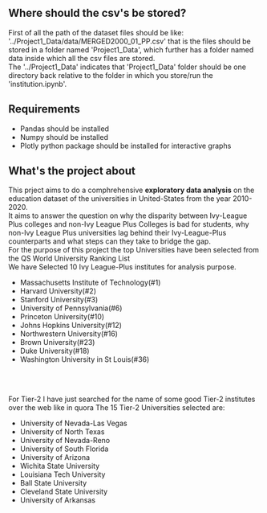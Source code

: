 <h2>Where should the csv's be stored?</h2>
First of all the path of the dataset files should be like:
'../Project1_Data/data/MERGED2000_01_PP.csv'
that is the files should be stored in a folder named 'Project1_Data', which further has a folder named data inside which all the csv files are stored.<br>
The '../Project1_Data' indicates that 'Project1_Data' folder should be one directory back relative to the folder in which you store/run the 'institution.ipynb'.

<h2>Requirements</h2>
<ul>
  <li>Pandas should be installed</li>
  <li>Numpy should be installed</li>
  <li>Plotly python package should be installed for interactive graphs</li>
</ul>

<h2>What's the project about</h2>
This prject aims to do a comphrehensive <b>exploratory data analysis</b> on the education dataset of the universities in United-States from the year 2010-2020.<br>
It aims to answer the question on why the disparity between Ivy-League Plus colleges and non-Ivy League Plus Colleges is bad for students, why non-Ivy League Plus universities lag behind their Ivy-League-Plus counterparts and what steps can they take to bridge the gap.
<br>
For the purpose of this project the top Universities have been selected from the QS World University Ranking List<br>
We have Selected 10 Ivy League-Plus institutes for analysis purpose.<br>
<ul>
  <li>Massachusetts Institute of Technology(#1)</li>
  <li>Harvard University(#2)</li>
  <li>Stanford University(#3)</li>
  <li>University of Pennsylvania(#6)</li>
  <li>Princeton University(#10)</li>
  <li>Johns Hopkins University(#12)</li>
  <li>Northwestern University(#16)</li>
  <li>Brown University(#23)</li>
  <li>Duke University(#18)</li>
  <li>Washington University in St Louis(#36)</li>
</ul>
<br><br>

For Tier-2 I have just searched for the name of some good Tier-2 institutes over the web like in quora
The 15 Tier-2 Universities selected are:<br>
<ul>
  <li>University of Nevada-Las Vegas</li>
  <li>University of North Texas</li>
  <li>University of Nevada-Reno</li>
  <li>University of South Florida</li>
  <li>University of Arizona</li>
  <li>Wichita State University</li>
  <li>Louisiana Tech University</li>
  <li>Ball State University</li>
  <li>Cleveland State University</li>
  <li>University of Arkansas</li>
</ul>

